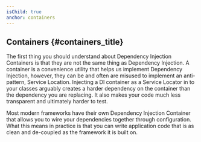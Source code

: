 ```yaml
---
isChild: true
anchor: containers
---
```


## Containers {#containers_title}

The first thing you should understand about Dependency Injection Containers is that they are not the same thing as Dependency
Injection. A container is a convenience utility that helps us implement Dependency Injection, however, they can be and often
are misused to implement an anti-pattern, Service Location. Injecting a DI container as a Service Locator in to your classes arguably
creates a harder dependency on the container than the dependency you are replacing. It also makes your code much less transparent
and ultimately harder to test.

Most modern frameworks have their own Dependency Injection Container that allows you to wire your dependencies together through configuration.
What this means in practice is that you can write application code that is as clean and de-coupled as the framework it is built on.
